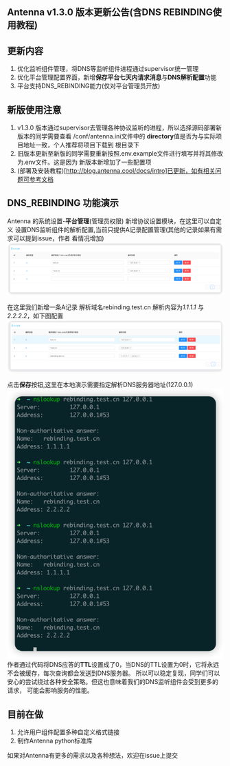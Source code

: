 ## Antenna v1.3.0 版本更新公告(含DNS REBINDING使用教程)

## 更新内容

1. 优化监听组件管理，将DNS等监听组件进程通过supervisor统一管理
2. 优化平台管理配置界面，新增**保存平台七天内请求消息**与**DNS解析配置**功能
3. 平台支持DNS_REBINDING能力(仅对平台管理员开放)

## 新版使用注意

1. v1.3.0 版本通过supervisor去管理各种协议监听的进程，所以选择源码部署新版本的同学需要查看
   /conf/antenna.ini文件中的 **directory**值是否为与实际项目地址一致，个人推荐将项目下载到
   根目录下
2. 旧版本更新至新版的同学需要重新按照.env.example文件进行填写并将其修改为.env文件。这是因为
   新版本新增加了一些配置项
3. (部署及安装教程)[http://blog.antenna.cool/docs/intro]已更新，如有相关问题可参考文档

## DNS_REBINDING 功能演示

Antenna 的系统设置-**平台管理**(管理员权限) 新增协议设置模块，在这里可以自定义
设置DNS监听组件的解析配置,当前只提供A记录配置管理(其他的记录如果有需求可以提到issue，作者
看情况增加)
![img.png](../static/img/img_dns_setting.png)

在这里我们新增一条A记录 解析域名rebinding.test.cn 解析内容为*1.1.1.1*
与*2.2.2.2*，如下图配置
![img.png](../static/img/img_rebinding_domain.png)

点击**保存**按钮,这里在本地演示需要指定解析DNS服务器地址(127.0.0.1)
![img.png](../static/img/img_dns_answer.png)
作者通过代码将DNS应答的**TTL**设置成了0，当DNS的TTL设置为0时，它将永远不会被缓存，每次查询都会发送到DNS服务器。
所以可以稳定复现，同学们可以安心的尝试绕过各种安全策略。但这也意味着我们的DNS监听组件会受到更多的请求，
可能会影响服务的性能。

## 目前在做

1. 允许用户组件配置多种自定义格式链接
2. 制作Antenna python标准库

如果对Antenna有更多的需求以及各种想法，欢迎在issue上提交
